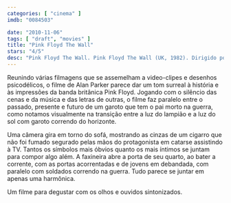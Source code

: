 ```yaml
---
categories: [ "cinema" ]
imdb: "0084503"

date: "2010-11-06"
tags: [ "draft", "movies" ]
title: "Pink Floyd The Wall"
stars: "4/5"
desc: "Pink Floyd The Wall. Pink Floyd The Wall (UK, 1982). Dirigido por Alan Parker. Escrito por Roger Waters, Roger Waters. Com Bob Geldof, Christine Hargreaves, James Laurenson, Eleanor David, Kevin McKeon, Bob Hoskins, David Bingham, Jenny Wright, Alex McAvoy."
---
```

Reunindo várias filmagens que se assemelham a video-clipes e desenhos psicodélicos, o filme de Alan Parker parece dar um tom surreal à história e às impressões da banda britânica Pink Floyd. Jogando com o silêncio das cenas e da música e das letras de outras, o filme faz paralelo entre o passado, presente e futuro de um garoto que tem o pai morto na guerra, como notamos visualmente na transição entre a luz do lampião e a luz do sol com garoto correndo do horizonte.

Uma câmera gira em torno do sofá, mostrando as cinzas de um cigarro que não foi fumado segurado pelas mãos do protagonista em catarse assistindo à TV. Tantos os símbolos mais óbvios quanto os mais íntimos se juntam para compor algo além. A faxineira abre a porta de seu quarto, ao bater a corrente, com as portas acorrentadas e de jovens em debandada, com paralelo com soldados correndo na guerra. Tudo parece se juntar em apenas uma harmônica.

Um filme para degustar com os olhos e ouvidos sintonizados.

